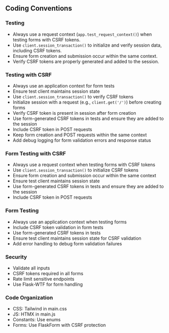 ## Coding Conventions
### Testing
- Always use a request context (`app.test_request_context()`) when testing forms with CSRF tokens.
- Use `client.session_transaction()` to initialize and verify session data, including CSRF tokens.
- Ensure form creation and submission occur within the same context.
- Verify CSRF tokens are properly generated and added to the session.

### Testing with CSRF
- Always use an application context for form tests
- Ensure test client maintains session state
- Use `client.session_transaction()` to verify CSRF tokens
- Initialize session with a request (e.g., `client.get('/')`) before creating forms
- Verify CSRF token is present in session after form creation
- Use form-generated CSRF tokens in tests and ensure they are added to the session
- Include CSRF token in POST requests
- Keep form creation and POST requests within the same context
- Add debug logging for form validation errors and response status

### Form Testing with CSRF
- Always use a request context when testing forms with CSRF tokens
- Use `client.session_transaction()` to initialize CSRF tokens
- Ensure form creation and submission occur within the same context
- Ensure test client maintains session state
- Use form-generated CSRF tokens in tests and ensure they are added to the session
- Include CSRF token in POST requests

### Form Testing
- Always use an application context when testing forms
- Include CSRF token validation in form tests
- Use form-generated CSRF tokens in tests
- Ensure test client maintains session state for CSRF validation
- Add error handling to debug form validation failures

### Security
- Validate all inputs
- CSRF tokens required in all forms
- Rate limit sensitive endpoints
- Use Flask-WTF for form handling

### Code Organization
- CSS: Tailwind in main.css
- JS: HTMX in main.js
- Constants: Use enums
- Forms: Use FlaskForm with CSRF protection

